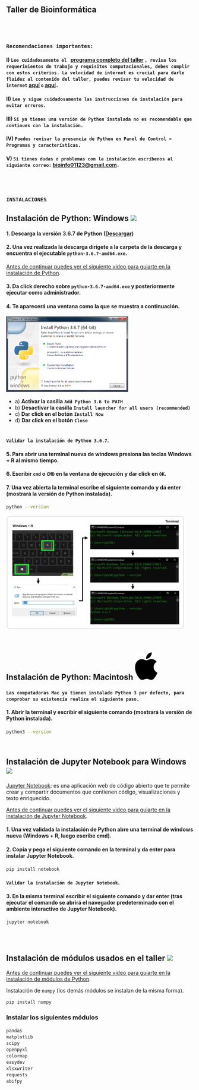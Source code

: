 ## Taller de Bioinformática

<br><br>

### `Recomendaciones importantes:`
#### I) `Lee cuidadosamente el ` [programa completo del taller](https://raw.githubusercontent.com/bioinfo01123/taller2022/main/PROGRAMA%20TALLER%20DE%20BIOINFORM%C3%81TICA.pdf) `, revisa los requerimientos de trabajo y requisitos computacionales, debes cumplir con estos criterios. La velocidad de internet es crucial para darle fluidez al contenido del taller, puedes revisar tu velocidad de internet` [aquí](https://www.speedtest.net/es) `o` [aquí](https://fast.com/es/)`.`<br>
#### II) `Lee y sigue cuidadosamente las instrucciones de instalación para evitar errores.`<br>
#### III) `Si ya tienes una versión de Python instalada no es recomendable que continues con la instalación.`<br>
#### IV) `Puedes revisar la presencia de Python en Panel de Control > Programas y características.`<br>
#### V) `Si tienes dudas o problemas con la instalación escríbenos al siguiente correo:` [bioinfo01123@gmail.com](mailto:bioinfo01123@gmail.com)`.`<br><br><br><br>


### `INSTALACIONES`


## **Instalación de Python: Windows** <img src="https://upload.wikimedia.org/wikipedia/sr/thumb/1/14/Windows_logo_-_2006.svg/644px-Windows_logo_-_2006.svg.png" width = 15%>

#### **1**. Descarga la versión 3.6.7 de Python ([Descargar](https://www.python.org/ftp/python/3.6.7/python-3.6.7-amd64.exe))

#### **2**. Una vez realizada la descarga dirígete a la carpeta de la descarga y encuentra el ejecutable `python-3.6.7-amd64.exe`.<br>

[Antes de continuar puedes ver el siguiente video para guiarte en la instalación de Python](https://youtu.be/WjLLEEaQ_RQ).<br>

#### **3**. Da click derecho sobre `python-3.6.7-amd64.exe` y posteriormente ejecutar como administrador.<br>

#### **4**. Te aparecerá una ventana como la que se muestra a continuación.<br>
<img src="https://raw.githubusercontent.com/bioinfproject/bioinfo/master/Folder/Python_2.PNG" width = 65%><br>

- a) **Activar la casilla** **`Add Python 3.6 to PATH`**<br>
- b) **Desactivar la casilla** **`Install launcher for all users (recommended)`**<br>
- c) **Dar click en el botón** **`Install Now`**<br>
- d) **Dar click en el botón** **`Close`**<br><br>


#### `Validar la instalación de Python 3.6.7`.

#### **5**. Para abrir una terminal nueva de windows presiona las teclas Windows + R al mismo tiempo.

#### **6**. Escribir `cmd` o `CMD` en la ventana de ejecución y dar click en `OK`.

#### **7**. Una vez abierta la terminal escribe el siguiente comando y da enter (mostrará la versión de Python instalada).

```bash
python --version
```

<img src="https://raw.githubusercontent.com/bioinfo01123/taller2022/main/terminal.jpg" width = 95%><br>

<br>

## **Instalación de Python: Macintosh** <img src="https://raw.githubusercontent.com/bioinfo01123/taller2022/main/Macintosh.png" width = 12%>

#### `Las computadoras Mac ya tienen instalado Python 3 por defecto, para comprobar su existencia realiza el siguiente paso.` 

#### **1**. Abrir la terminal y escribir el siguiente comando (mostrará la versión de Python instalada).

```bash
python3 --version
```

<br>

## **Instalación de Jupyter Notebook para Windows** <img src="https://upload.wikimedia.org/wikipedia/commons/thumb/3/38/Jupyter_logo.svg/1200px-Jupyter_logo.svg.png" width = 15%>

[Jupyter Notebook](https://jupyter.org/): es una aplicación web de código abierto que te permite crear y compartir documentos que contienen código, visualizaciones y texto enriquecido.

[Antes de continuar puedes ver el siguiente video para guiarte en la instalación de Jupyter Notebook](https://youtu.be/5Xloczl-K_w).<br>

#### **1**. Una vez validada la instalación de Python abre una terminal de windows nueva (Windows + R, luego escribe cmd).

#### **2**. Copia y pega el siguiente comando en la terminal y da enter para instalar Jupyter Notebook.<br>

```bash
pip install notebook
```

#### `Validar la instalación de Jupyter Notebook`.

#### **3**. En la misma terminal escribir el siguiente comando y dar enter (tras ejecutar el comando se abrirá el navegador predeterminado con el ambiente interactivo de Jupyter Notebook).<br>

```bash
jupyter notebook
```

<br><br>

## **Instalación de módulos usados en el taller** <img src="https://pypi.org/static/images/logo-small.95de8436.svg" width = 15%>

[Antes de continuar puedes ver el siguiente video para guiarte en la instalación de módulos de Python](https://www.youtube.com/watch?v=bij66_Jtoqs&ab_channel=codebasics).<br>

Instalación de `numpy` (los demás módulos se instalan de la misma forma).

```bash
pip install numpy
```

### **Instalar los siguientes módulos**
`pandas`  
`matplotlib`  
`scipy`  
`openpyxl`  
`colormap`  
`easydev`  
`xlsxwriter`  
`requests`  
`abifpy`  
